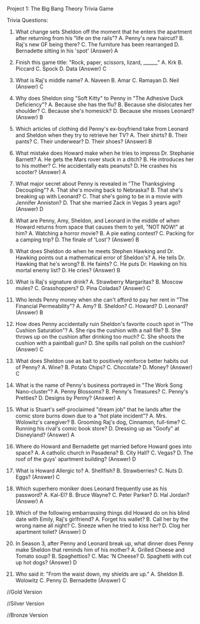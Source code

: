 Project 1: The Big Bang Theory Trivia Game

Trivia Questions:
  1. What change sets Sheldon off the moment that he enters the apartment after returning from his "life on the rails"?
    A. Penny's new haircut?
    B. Raj's new GF being there?
    C. The furniture has been rearranged
    D. Bernadette sitting in his 'spot'
    (Answer) A

  2. Finish this game title: "Rock, paper, scissors, lizard, ______"
      A. Krk
      B. Piccard
      C. Spock
      D. Data
      (Answer) C

  3. What is Raj's middle name?
      A. Naveen
      B. Amar
      C. Ramayan
      D. Neil
      (Answer) C

  4. Why does Sheldon sing "Soft Kitty" to Penny in "The Adhesive Duck Deficiency"?
      A. Because she has the flu?
      B. Because she dislocates her shoulder?
      C. Because she's homesick?
      D. Because she misses Leonard?
      (Answer) B

  5. Which articles of clothing did Penny's ex-boyfriend take from Leonard and Sheldon when they try to retrieve her TV?
      A. Their shirts?
      B. Their pants?
      C. Their underwear?
      D. Their shoes?
      (Answer) B

  6. What mistake does Howard make when he tries to impress Dr. Stephanie Barnett?
      A. He gets the Mars rover stuck in a ditch?
      B. He introduces her to his mother?
      C. He accidentally eats peanuts?
      D. He crashes his scooter?
      (Answer) A

  7. What major secret about Penny is revealed in "The Thanksgiving Decoupling"?
      A. That she's moving back to Nebraska?
      B. That she's breaking up with Leonard?
      C. That she's going to be in a movie with Jennifer Anniston?
      D. That she married Zack in Vegas 3 years ago?
      (Answer) D

  8. What are Penny, Amy, Sheldon, and Leonard in the middle of when Howard returns from space that causes them to yell, "NOT NOW!" at him?
      A. Watching a horror movie?
      B. A pie eating contest?
      C. Packing for a camping trip?
      D. The finale of 'Lost'?
      (Answer) B

  9. What does Sheldon do when he meets Stephen Hawking and Dr. Hawking points out a mathematical error of Sheldon's?
      A. He tells Dr. Hawking that he's wrong?
      B. He faints?
      C. He puts Dr. Hawking on his mortal enemy list?
      D. He cries?
      (Answer) B

  10. What is Raj's signature drink?
      A. Strawberry Margaritas?
      B. Moscow mules?
      C. Grasshoppers?
      D. Pina Coladas?
      (Answer) C

  11. Who lends Penny money when she can't afford to pay her rent in "The Financial Permeability"?
    A. Amy?
    B. Sheldon?
    C. Howard?
    D. Leonard?
    (Answer) B

  12. How does Penny accidentally ruin Sheldon's favorite couch spot in "The Cushion Saturation"?
    A. She rips the cushion with a nail file?
    B. She throws up on the cushion after drinking too much?
    C. She shoots the cushion with a paintball gun?
    D. She spills nail polish on the cushion?
    (Answer) C

  13. What does Sheldon use as bait to positively reinforce better habits out of Penny?
    A. Wine?
    B. Potato Chips?
    C. Chocolate?
    D. Money?
    (Answer) C

  14. What is the name of Penny's business portrayed in "The Work Song Nano-cluster"?
    A. Penny Blossoms?
    B. Penny's Treasures?
    C. Penny's Pretties?
    D. Designs by Penny?
    (Answer) A

  15. What is Stuart's self-proclaimed "dream job" that he lands after the comic store burns down due to a "hot plate incident"?
    A. Mrs. Wolowitz's caregiver?
    B. Grooming Raj's dog, Cinnamon, full-time?
    C. Running his rival's comic book store?
    D. Dressing up as "Goofy" at Disneyland?
    (Answer) A

  16. Where do Howard and Bernadette get married before Howard goes into space?
    A. A catholic church in Pasadena?
    B. City Hall?
    C. Vegas?
    D. The roof of the guys' apartment building?
    (Answer) D

  17. What is Howard Allergic to?
    A. Shellfish?
    B. Strawberries?
    C. Nuts
    D. Eggs?
    (Answer) C

  18. Which superhero moniker does Leonard frequently use as his password?
    A. Kal-El?
    B. Bruce Wayne?
    C. Peter Parker?
    D. Hal Jordan?
    (Answer) A

  19. Which of the following embarrassing things did Howard do on his blind date with Emily, Raj's girlfriend?
    A. Forget his wallet?
    B. Call her by the wrong name all night?
    C. Sneeze when he tried to kiss her?
    D. Clog her apartment toilet?
    (Answer) D

  20. In Season 3, after Penny and Leonard break up, what dinner does Penny make Sheldon that reminds him of his mother?
    A. Grilled Cheese and Tomato soup?
    B. Spaghettios?
    C. Mac 'N Cheese?
    D. Spaghetti with cut up hot dogs?
    (Answer) D

  21. Who said it: "From the waist down, my shields are up."
    A. Sheldon
    B. Wolowitz
    C. Penny
    D. Bernadette
    (Answer) C


//Gold Version


//Silver Version


//Bronze Version
